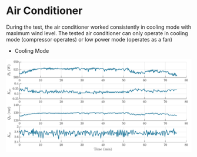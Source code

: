 # Air Conditioner

During the test, the air conditioner worked consistently in cooling mode with maximum wind level. The tested air conditioner can only operate in cooling mode (compressor operates) or low power mode (operates as a fan)

* Cooling Mode

![Air Conditioner](../z_Sensitivity_img/AirConditioner.svg)
